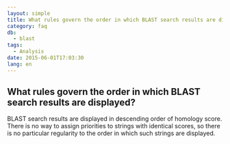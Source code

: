 ```yaml
---
layout: simple
title: What rules govern the order in which BLAST search results are displayed?
category: faq
db:
  - blast
tags: 
  - Analysis
date: 2015-06-01T17:03:30
lang: en
---
```


## What rules govern the order in which BLAST search results are displayed?

BLAST search results are displayed in descending order of homology score. There is no way to assign priorities to strings with identical scores, so there is no particular regularity to the order in which such strings are displayed.